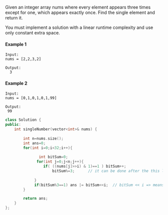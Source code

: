 Given an integer array nums where every element appears three times except for one,
which appears exactly once. Find the single element and return it.

You must implement a solution with a linear runtime complexity and use only constant extra space.

 

#### Example 1
```text
Input:
nums = [2,2,3,2]
```
```
Output:
  3
```
#### Example 2

```text
Input: 
nums = [0,1,0,1,0,1,99]
```
```
Output:
 99
```

```cpp
class Solution {
public:
    int singleNumber(vector<int>& nums) {
          
        int n=nums.size();
        int ans=0;
        for(int i=0;i<32;i++){
               
               int bitSum=0;
              for(int j=0;j<n;j++){
                 if( ((nums[j]>>i) & 1)==1 ) bitSum++; 
                     bitSum%=3;      // it can be done after the this loop as well
                 
             }
             if(bitSum%3==1) ans |= bitSum<<i;  // bitSum << i => means i'm  doing 2 power i
        }

        return ans;
    }
};
```
